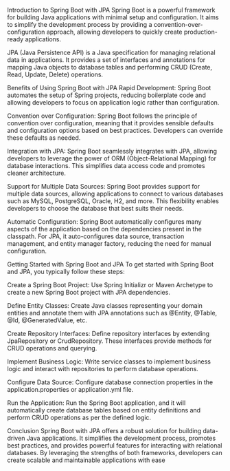 Introduction to Spring Boot with JPA
Spring Boot is a powerful framework for building Java applications with minimal setup and configuration. It aims to simplify the development process by providing a convention-over-configuration approach, allowing developers to quickly create production-ready applications.

JPA (Java Persistence API) is a Java specification for managing relational data in applications. It provides a set of interfaces and annotations for mapping Java objects to database tables and performing CRUD (Create, Read, Update, Delete) operations.

Benefits of Using Spring Boot with JPA
Rapid Development: Spring Boot automates the setup of Spring projects, reducing boilerplate code and allowing developers to focus on application logic rather than configuration.

Convention over Configuration: Spring Boot follows the principle of convention over configuration, meaning that it provides sensible defaults and configuration options based on best practices. Developers can override these defaults as needed.

Integration with JPA: Spring Boot seamlessly integrates with JPA, allowing developers to leverage the power of ORM (Object-Relational Mapping) for database interactions. This simplifies data access code and promotes cleaner architecture.

Support for Multiple Data Sources: Spring Boot provides support for multiple data sources, allowing applications to connect to various databases such as MySQL, PostgreSQL, Oracle, H2, and more. This flexibility enables developers to choose the database that best suits their needs.

Automatic Configuration: Spring Boot automatically configures many aspects of the application based on the dependencies present in the classpath. For JPA, it auto-configures data source, transaction management, and entity manager factory, reducing the need for manual configuration.

Getting Started with Spring Boot and JPA
To get started with Spring Boot and JPA, you typically follow these steps:

Create a Spring Boot Project: Use Spring Initializr or Maven Archetype to create a new Spring Boot project with JPA dependencies.

Define Entity Classes: Create Java classes representing your domain entities and annotate them with JPA annotations such as @Entity, @Table, @Id, @GeneratedValue, etc.

Create Repository Interfaces: Define repository interfaces by extending JpaRepository or CrudRepository. These interfaces provide methods for CRUD operations and querying.

Implement Business Logic: Write service classes to implement business logic and interact with repositories to perform database operations.

Configure Data Source: Configure database connection properties in the application.properties or application.yml file.

Run the Application: Run the Spring Boot application, and it will automatically create database tables based on entity definitions and perform CRUD operations as per the defined logic.

Conclusion
Spring Boot with JPA offers a robust solution for building data-driven Java applications. It simplifies the development process, promotes best practices, and provides powerful features for interacting with relational databases. By leveraging the strengths of both frameworks, developers can create scalable and maintainable applications with ease

